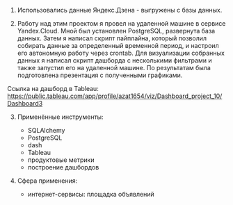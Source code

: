 1. Использовались данные Яндекс.Дзена - выгружены с базы данных.


2. Работу над этим проектом я провел на удаленной машине в сервисе Yandex.Cloud. Мной был установлен PostgreSQL, развернута база данных. Затем я написал скрипт пайплайна, который позволил собирать данные за определенный временной период, и настроил его автономную работу через crontab. Для визуализации собранных данных я написал скрипт дашборда с несколькими фильтрами и также запустил его на удаленной машине. По результатам была подготовлена презентация с полученными графиками.

Ссылка на дашборд в Tableau: https://public.tableau.com/app/profile/azat1654/viz/Dashboard_project_10/Dashboard3


3. Применённые инструменты:
    - SQLAlchemy
    - PostgreSQL
    - dash
    - Tableau
    - продуктовые метрики
    - построение дашбордов

4. Сфера применения:
    - интернет-сервисы: площадка объявлений
    
   
